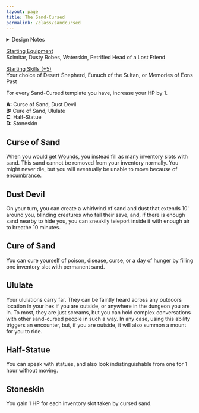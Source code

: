 ```yaml
---
layout: page
title: The Sand-Cursed
permalink: /class/sandcursed
---
```


<details markdown="1">
<summary>Design Notes</summary>
*This was thought of as a monster class for the [Desert Giant](/monsters/giant-desert). I loved the idea of the inevitable death by petrification, so I designed this class to be about survival but at a permanent cost. It's between the inventory management of my "fat classes" ([Ogre](/class/fighter/ogre) and [Pigfolk](/class/specialist/pigfolk)) and my other "doomed" class the [mutant](/fighter/mutant). The last template might look simple, but any sand-cursed character that survived that long will probably need this huge boost in survivability. — SaltyGoo*
</details>

<ins>Starting Equipment</ins><br>
Scimitar, Dusty Robes, Waterskin, Petrified Head of a Lost Friend

<ins>Starting Skills (+5)</ins><br>
Your choice of Desert Shepherd, Eunuch of the Sultan, or Memories of Eons Past

For every Sand-Cursed template you have, increase your HP by 1.

**A:** Curse of Sand, Dust Devil<br>
**B:** Cure of Sand, Ululate<br>
**C:** Half-Statue<br>
**D:** Stoneskin<br>

## Curse of Sand
When you would get [Wounds](/2020/11/09/base-rules/#dying--healing), you instead fill as many inventory slots with sand. This sand cannot be removed from your inventory normally. You might never die, but you will eventually be unable to move because of [encumbrance](/2020/11/09/base-rules/#inventory).

## Dust Devil
On your turn, you can create a whirlwind of sand and dust that extends 10' around you, blinding creatures who fail their save, and, if there is enough sand nearby to hide you, you can sneakily teleport inside it with enough air to breathe 10 minutes.

## Cure of Sand
You can cure yourself of poison, disease, curse, or a day of hunger by filling one inventory slot with permanent sand.

## Ululate
Your ululations carry far. They can be faintly heard across any outdoors location in your hex if you are outside, or anywhere in the dungeon you are in. To most, they are just screams, but you can hold complex conversations with other sand-cursed people in such a way. In any case, using this ability triggers an encounter, but, if you are outside, it will also summon a mount for you to ride.

## Half-Statue
You can speak with statues, and also look indistinguishable from one for 1 hour without moving.

## Stoneskin
You gain 1 HP for each inventory slot taken by cursed sand.



